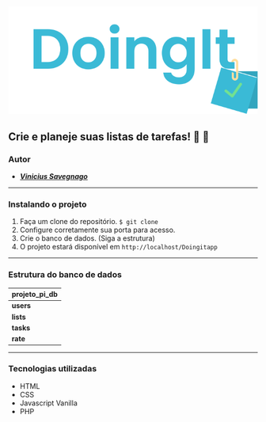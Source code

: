 ![Doingit App Logo](https://github.com/savegdesigner/Doingitapp/blob/master/doingit-logo.svg)

## Crie e planeje suas listas de tarefas! :ledger: :gem:

### Autor 
- [**_Vinicius Savegnago_**](https://www.instagram.com/vsgdesigner/)

---

### Instalando o projeto
1. Faça um clone do repositório. `$ git clone`
2. Configure corretamente sua porta para acesso.
3. Crie o banco de dados. (Siga a estrutura)
4. O projeto estará disponível em ``http://localhost/Doingitapp``

---

### Estrutura do banco de dados

| projeto_pi_db | 
| ------------- | 
| **users**  || id_user  |
| **lists**  || username_user |
| **tasks**  || email_user |
| **rate**   || password_user |

---

### Tecnologias utilizadas

- HTML
- CSS
- Javascript Vanilla
- PHP
